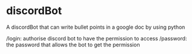 # discordBot
A discordBot that can write bullet points in a google doc by using python

/login: authorise discord bot to have the permission to access
/password: the password that allows the bot to get the permission